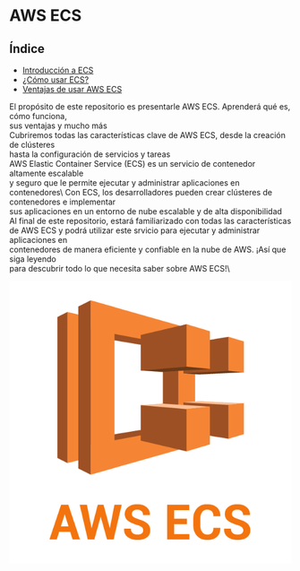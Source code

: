 # AWS ECS

## Índice

- [Introducción a ECS](introduccion-a-ecs.md)
- [¿Cómo usar ECS?](como-usar.md)
- [Ventajas de usar AWS ECS](ventajas-ecs.md)

El propósito de este repositorio es presentarle AWS ECS. Aprenderá qué es, cómo funciona, \
sus ventajas y mucho más\
Cubriremos todas las características clave de AWS ECS, desde la creación de clústeres \
hasta la configuración de servicios y tareas\
AWS Elastic Container Service (ECS) es un servicio de contenedor altamente escalable \
y seguro que le permite ejecutar y administrar aplicaciones en contenedores\ 
Con ECS, los desarrolladores pueden crear clústeres de contenedores e implementar \
sus aplicaciones en un entorno de nube escalable y de alta disponibilidad\
Al final de este repositorio, estará familiarizado con todas las características \
de AWS ECS y podrá utilizar este srvicio para ejecutar y administrar aplicaciones en \
contenedores de manera eficiente y confiable en la nube de AWS. ¡Así que siga leyendo \
para descubrir todo lo que necesita saber sobre AWS ECS!\

![AWS ECS logo](/images/aws-ecs.png)
 

